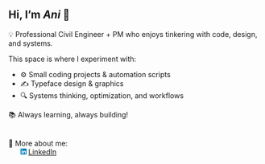 ## Hi, I’m *Ani* 👋

💡 Professional Civil Engineer + PM who enjoys tinkering with code, design, and systems.  

This space is where I experiment with: 
- ⚙️ Small coding projects & automation scripts
- ✍️ Typeface design & graphics
- 🔍 Systems thinking, optimization, and workflows

📚 Always learning, always building!
<br><br><br>
🔗 More about me: <br>&nbsp;&nbsp;&nbsp;&nbsp;&nbsp;&nbsp;<img src="LinkedIn_icon.svg" width="12"> [LinkedIn](https://www.linkedin.com/in/anirudh-vemula/) 
